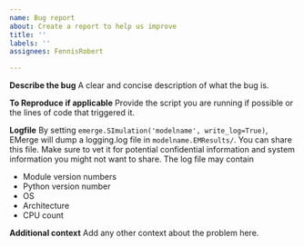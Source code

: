 ```yaml
---
name: Bug report
about: Create a report to help us improve
title: ''
labels: ''
assignees: FennisRobert

---
```


**Describe the bug**
A clear and concise description of what the bug is.

**To Reproduce if applicable**
Provide the script you are running if possible or the lines of code that triggered it.

**Logfile**
By setting `emerge.SImulation('modelname', write_log=True)`, EMerge will dump a logging.log file in `modelname.EMResults/`. You can share this file. Make sure to vet it for potential confidential information and system information you might not want to share. The log file may contain
 - Module version numbers
 - Python version number
 - OS
 - Architecture
 - CPU count

**Additional context**
Add any other context about the problem here.
